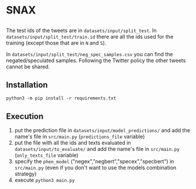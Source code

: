 # SNAX
##
The test ids of the tweets are in `datasets/input/split_test`. In `datasets/input/split_test/train.id` there are all the ids used for the training (except those that are in `N` and `S`).

In `datasets/input/split_test/neg_spec_samples.csv` you can find the negated/speculated samples. Following the Twitter policy the other tweets cannot be shared.

## Installation

```
python3 -m pip install -r requirements.txt
```

## Execution

1. put the prediction file in `datasets/input/model_predictions/` and add the name's file in `src/main.py` (`predictions_file` variable) 
2. put the file with all the ids and texts evaluated in `datasets/input/to_evaluate/` and add the name's file in `src/main.py` (`only_texts_file` variable) 
3. specify the `phen_model` ("negex","negbert","specex","specbert") in `src/main.py` (even if you don't want to use the models combination strategy)
4. execute `python3 main.py` 

